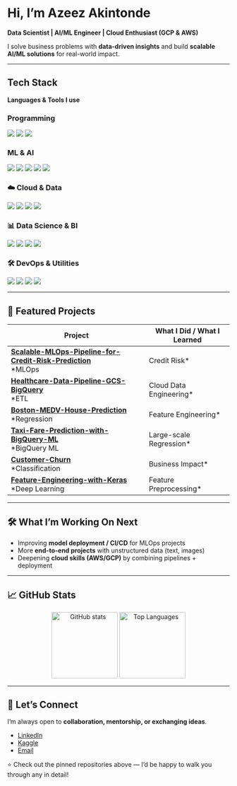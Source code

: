 # Hi, I’m Azeez Akintonde  

**Data Scientist | AI/ML Engineer | Cloud Enthusiast (GCP & AWS)**  

I solve business problems with **data-driven insights** and build **scalable AI/ML solutions** for real-world impact.  

---

## Tech Stack  

**Languages & Tools I use**  

### Programming  
<img src="https://img.shields.io/badge/Python-3776AB?style=for-the-badge&logo=python&logoColor=white"/>   <img src="https://img.shields.io/badge/R-276DC3?style=for-the-badge&logo=r&logoColor=white"/>   <img src="https://img.shields.io/badge/SQL-4479A1?style=for-the-badge&logo=postgresql&logoColor=white"/>  

### ML & AI  
<img src="https://img.shields.io/badge/Scikit--learn-F7931E?style=for-the-badge&logo=scikit-learn&logoColor=white"/>  <img src="https://img.shields.io/badge/TensorFlow-FF6F00?style=for-the-badge&logo=tensorflow&logoColor=white"/>  <img src="https://img.shields.io/badge/PyTorch-EE4C2C?style=for-the-badge&logo=pytorch&logoColor=white"/> <img src="https://img.shields.io/badge/MLflow-0194E2?style=for-the-badge&logo=mlflow&logoColor=white"/>  <img src="https://img.shields.io/badge/DVC-945DD6?style=for-the-badge&logo=dvc&logoColor=white"/>  

### ☁️ Cloud & Data  
<img src="https://img.shields.io/badge/Google%20Cloud-4285F4?style=for-the-badge&logo=google-cloud&logoColor=white"/>  <img src="https://img.shields.io/badge/AWS-232F3E?style=for-the-badge&logo=amazon-aws&logoColor=white"/>  <img src="https://img.shields.io/badge/Heroku-430098?style=for-the-badge&logo=heroku&logoColor=white"/>  <img src="https://img.shields.io/badge/BigQuery-669DF6?style=for-the-badge&logo=google-bigquery&logoColor=white"/>  

### 📊 Data Science & BI  
<img src="https://img.shields.io/badge/Pandas-150458?style=for-the-badge&logo=pandas&logoColor=white"/>  <img src="https://img.shields.io/badge/Numpy-013243?style=for-the-badge&logo=numpy&logoColor=white"/>  <img src="https://img.shields.io/badge/Power%20BI-F2C811?style=for-the-badge&logo=powerbi&logoColor=black"/>  <img src="https://img.shields.io/badge/Grafana-F46800?style=for-the-badge&logo=grafana&logoColor=white"/>  

### 🛠 DevOps & Utilities  
<img src="https://img.shields.io/badge/Docker-2496ED?style=for-the-badge&logo=docker&logoColor=white"/>  <img src="https://img.shields.io/badge/Postman-FF6C37?style=for-the-badge&logo=postman&logoColor=white"/>  <img src="https://img.shields.io/badge/Git%20Bash-4EAA25?style=for-the-badge&logo=git&logoColor=white"/>  <img src="https://img.shields.io/badge/Linux-FCC624?style=for-the-badge&logo=linux&logoColor=black"/>  

---

## 📂 Featured Projects  

| Project | What I Did / What I Learned |
|---|---|
| **[Scalable-MLOps-Pipeline-for-Credit-Risk-Prediction](https://github.com/clusterloggs/Scalable-MLOps-Pipeline-for-Credit-Risk-Prediction)** <br/> *MLOps | Credit Risk* | Built an ML pipeline for credit risk: ingestion, feature engineering, model training & evaluation. Learned about scaling, reproducibility, and model versioning. |
| **[Healthcare-Data-Pipeline-GCS-BigQuery](https://github.com/clusterloggs/Healthcare-Data-Pipeline-GCS-BigQuery)** <br/> *ETL | Cloud Data Engineering* | Designed ETL pipeline moving health-data from GCS → BigQuery, cleaned datasets for downstream analysis. Gained hands-on skills in cloud data flow. |
| **[Boston-MEDV-House-Prediction](https://github.com/clusterloggs/Boston-MEDV-House-Prediction)** <br/> *Regression | Feature Engineering* | Predicted housing prices with regression models. Focused on feature selection, model evaluation, and interpreting results. |
| **[Taxi-Fare-Prediction-with-BigQuery-ML](https://github.com/clusterloggs/Taxi-Fare-Prediction-with-BigQuery-ML)** <br/> *BigQuery ML | Large-scale Regression* | Built regression models on large dataset with BigQuery ML, optimized queries, and evaluated model performance at scale. |
| **[Customer-Churn](https://github.com/clusterloggs/Customer-Churn)** <br/> *Classification | Business Impact* | Analyzed churn drivers, built classification model, visualized results. Strengthened business communication & insights delivery. |
| **[Feature-Engineering-with-Keras](https://github.com/clusterloggs/feature-engineering-with-keras)** <br/> *Deep Learning | Feature Preprocessing* | Explored feature preprocessing and engineering for multiple data types using Keras/TensorFlow. Learned how features affect model performance. |

---

## 🛠 What I’m Working On Next  

- Improving **model deployment / CI/CD** for MLOps projects  
- More **end-to-end projects** with unstructured data (text, images)  
- Deepening **cloud skills (AWS/GCP)** by combining pipelines + deployment  

---

## 📈 GitHub Stats  

<p align="center">  
  <img src="https://github-readme-stats.vercel.app/api?username=clusterloggs&show_icons=true&theme=tokyonight" alt="GitHub stats" height="150"/>  
  <img src="https://github-readme-stats.vercel.app/api/top-langs/?username=clusterloggs&layout=compact&theme=tokyonight" alt="Top Languages" height="150"/>  
</p>  

---

## 🤝 Let’s Connect  

I’m always open to **collaboration, mentorship, or exchanging ideas**.  

- [LinkedIn](https://www.linkedin.com/in/azeezakintonde)  
- [Kaggle](https://www.kaggle.com/azeezakintonde)  
- [Email](mailto:Azkintonde@gmail.com)  

⭐️ Check out the pinned repositories above — I’d be happy to walk you through any in detail!
